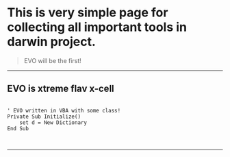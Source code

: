 # This is very simple page for collecting all important tools in darwin project.

> EVO will be the first!

---

## EVO is xtreme flav x-cell

```visual basic

' EVO written in VBA with some class!
Private Sub Initialize()
    set d = New Dictionary
End Sub



```

---